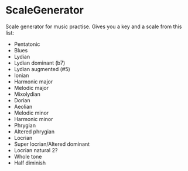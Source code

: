 # ScaleGenerator

Scale generator for music practise. Gives you a key and a scale from this list:
- Pentatonic
- Blues
- Lydian
- Lydian dominant (b7)
- Lydian augmented (#5)
- Ionian
- Harmonic major
- Melodic major
- Mixolydian
- Dorian
- Aeolian
- Melodic minor
- Harmonic minor
- Phrygian
- Altered phrygian
- Locrian
- Super locrian/Altered dominant
- Locrian natural 2?
- Whole tone
- Half diminish

